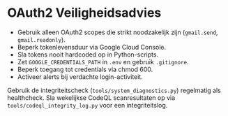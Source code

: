# OAuth2 Veiligheidsadvies

- Gebruik alleen OAuth2 scopes die strikt noodzakelijk zijn (`gmail.send`, `gmail.readonly`).
- Beperk tokenlevensduur via Google Cloud Console.
- Sla tokens nooit hardcoded op in Python-scripts.
- Zet `GOOGLE_CREDENTIALS_PATH` in `.env` en gebruik `.gitignore`.
- Beperk toegang tot credentials via chmod 600.
- Activeer alerts bij verdachte login-activiteit.

Gebruik de integriteitscheck (`tools/system_diagnostics.py`) regelmatig als healthcheck.
Sla wekelijkse CodeQL scanresultaten op via `tools/codeql_integrity_log.py` voor een integriteitslog.
